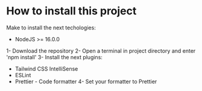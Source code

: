 # How to install this project

Make to install the next techologies:
* NodeJS >= 16.0.0

1- Download the repository
2- Open a terminal in project directory and enter 'npm install'
3- Install the next plugins:
  - Tailwind CSS IntelliSense
  - ESLint
  - Prettier - Code formatter
4- Set your formatter to Prettier